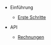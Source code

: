 - Einführung
  - [Erste Schritte](de-de/gettingstarted.md)

- API 
  - [Rechnungen](de-de/invoice.md)
